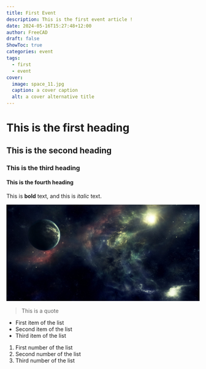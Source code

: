 ```yaml
---
title: First Event
description: This is the first event article !
date: 2024-05-16T15:27:48+12:00
author: FreeCAD
draft: false
ShowToc: true
categories: event
tags:
  - first
  - event
cover:
  image: space_11.jpg
  caption: a cover caption
  alt: a cover alternative title
---
```


# This is the first heading

## This is the second heading

### This is the third heading

#### This is the fourth heading

This is **bold** text, and this is *italic* text.

![Image alternative text](space_11.jpg "This is an image title")

> This is a quote

- First item of the list
- Second item of the list
- Third item of the list

1. First number of the list
2. Second number of the list
3. Third number of the list
